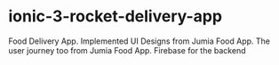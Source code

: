 # ionic-3-rocket-delivery-app
Food Delivery App. Implemented UI Designs from Jumia Food App. The user journey too from Jumia Food App. Firebase for the backend
